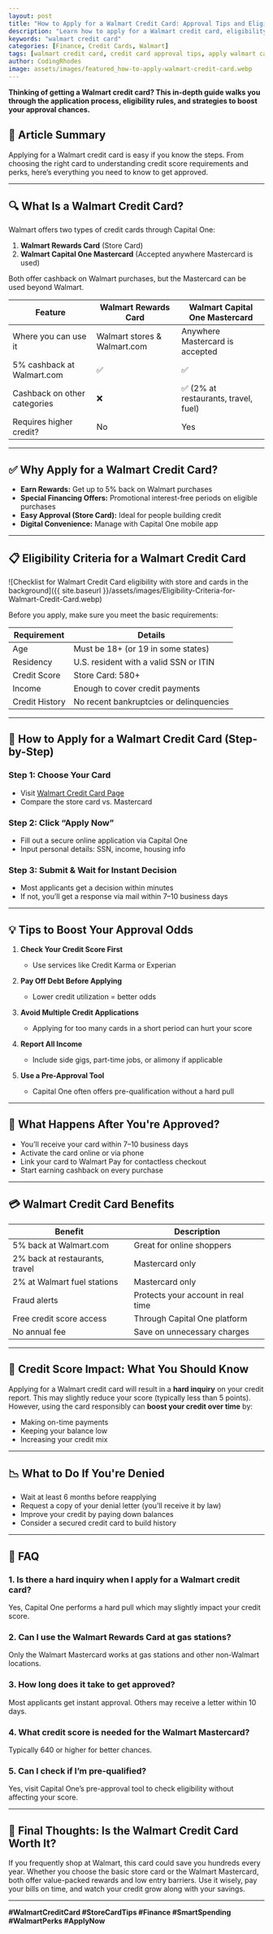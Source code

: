 ```yaml
---
layout: post
title: "How to Apply for a Walmart Credit Card: Approval Tips and Eligibility Explained"
description: "Learn how to apply for a Walmart credit card, eligibility criteria, and tips to increase approval odds. Simple steps for smart shoppers."
keywords: "walmart credit card"
categories: [Finance, Credit Cards, Walmart]
tags: [walmart credit card, credit card approval tips, apply walmart card, credit score, store cards]
author: CodingRhodes
image: assets/images/featured_how-to-apply-walmart-credit-card.webp
---
```


**Thinking of getting a Walmart credit card? This in-depth guide walks you through the application process, eligibility rules, and strategies to boost your approval chances.**

## 📝 Article Summary
Applying for a Walmart credit card is easy if you know the steps. From choosing the right card to understanding credit score requirements and perks, here’s everything you need to know to get approved.

---

## 🔍 What Is a Walmart Credit Card?

Walmart offers two types of credit cards through Capital One:

1. **Walmart Rewards Card** (Store Card)
2. **Walmart Capital One Mastercard** (Accepted anywhere Mastercard is used)

Both offer cashback on Walmart purchases, but the Mastercard can be used beyond Walmart.

| Feature | Walmart Rewards Card | Walmart Capital One Mastercard |
|--------|-----------------------|----------------------------------|
| Where you can use it | Walmart stores & Walmart.com | Anywhere Mastercard is accepted |
| 5% cashback at Walmart.com | ✅ | ✅ |
| Cashback on other categories | ❌ | ✅ (2% at restaurants, travel, fuel) |
| Requires higher credit? | No | Yes |

---

## ✅ Why Apply for a Walmart Credit Card?

- **Earn Rewards:** Get up to 5% back on Walmart purchases
- **Special Financing Offers:** Promotional interest-free periods on eligible purchases
- **Easy Approval (Store Card):** Ideal for people building credit
- **Digital Convenience:** Manage with Capital One mobile app

---

## 📋 Eligibility Criteria for a Walmart Credit Card

![Checklist for Walmart Credit Card eligibility with store and cards in the background]({{ site.baseurl }}/assets/images/Eligibility-Criteria-for-Walmart-Credit-Card.webp)

Before you apply, make sure you meet the basic requirements:

| Requirement | Details |
|-------------|---------|
| Age | Must be 18+ (or 19 in some states) |
| Residency | U.S. resident with a valid SSN or ITIN |
| Credit Score | Store Card: 580+ | Mastercard: 640+ |
| Income | Enough to cover credit payments |
| Credit History | No recent bankruptcies or delinquencies |

---

## 🚀 How to Apply for a Walmart Credit Card (Step-by-Step)

### Step 1: Choose Your Card
- Visit [Walmart Credit Card Page](https://www.walmart.com/cp/walmart-credit-card/632402)
- Compare the store card vs. Mastercard

### Step 2: Click “Apply Now”
- Fill out a secure online application via Capital One
- Input personal details: SSN, income, housing info

### Step 3: Submit & Wait for Instant Decision
- Most applicants get a decision within minutes
- If not, you’ll get a response via mail within 7–10 business days

---

## 💡 Tips to Boost Your Approval Odds

1. **Check Your Credit Score First**
   - Use services like Credit Karma or Experian

2. **Pay Off Debt Before Applying**
   - Lower credit utilization = better odds

3. **Avoid Multiple Credit Applications**
   - Applying for too many cards in a short period can hurt your score

4. **Report All Income**
   - Include side gigs, part-time jobs, or alimony if applicable

5. **Use a Pre-Approval Tool**
   - Capital One often offers pre-qualification without a hard pull

---

## 📲 What Happens After You're Approved?

- You’ll receive your card within 7–10 business days
- Activate the card online or via phone
- Link your card to Walmart Pay for contactless checkout
- Start earning cashback on every purchase

---

## 💳 Walmart Credit Card Benefits

| Benefit | Description |
|---------|-------------|
| 5% back at Walmart.com | Great for online shoppers |
| 2% back at restaurants, travel | Mastercard only |
| 2% at Walmart fuel stations | Mastercard only |
| Fraud alerts | Protects your account in real time |
| Free credit score access | Through Capital One platform |
| No annual fee | Save on unnecessary charges |

---

## 🧾 Credit Score Impact: What You Should Know

Applying for a Walmart credit card will result in a **hard inquiry** on your credit report. This may slightly reduce your score (typically less than 5 points). However, using the card responsibly can **boost your credit over time** by:

- Making on-time payments
- Keeping your balance low
- Increasing your credit mix

---

## 📉 What to Do If You're Denied

- Wait at least 6 months before reapplying
- Request a copy of your denial letter (you’ll receive it by law)
- Improve your credit by paying down balances
- Consider a secured credit card to build history

---

## 🧠 FAQ

### 1. Is there a hard inquiry when I apply for a Walmart credit card?
Yes, Capital One performs a hard pull which may slightly impact your credit score.

### 2. Can I use the Walmart Rewards Card at gas stations?
Only the Walmart Mastercard works at gas stations and other non-Walmart locations.

### 3. How long does it take to get approved?
Most applicants get instant approval. Others may receive a letter within 10 days.

### 4. What credit score is needed for the Walmart Mastercard?
Typically 640 or higher for better chances.

### 5. Can I check if I’m pre-qualified?
Yes, visit Capital One’s pre-approval tool to check eligibility without affecting your score.

---

## 🏁 Final Thoughts: Is the Walmart Credit Card Worth It?

If you frequently shop at Walmart, this card could save you hundreds every year. Whether you choose the basic store card or the Walmart Mastercard, both offer value-packed rewards and low entry barriers. Use it wisely, pay your bills on time, and watch your credit grow along with your savings.

---

**#WalmartCreditCard #StoreCardTips #Finance #SmartSpending #WalmartPerks #ApplyNow**

